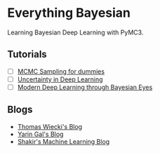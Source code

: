 # Everything Bayesian

Learning Bayesian Deep Learning with PyMC3.

## Tutorials

- [ ] [MCMC Sampling for dummies](http://twiecki.github.io/blog/2015/11/10/mcmc-sampling/)
- [ ] [Uncertainty in Deep Learning](http://mlg.eng.cam.ac.uk/yarin/blog_2248.html)
- [ ] [Modern Deep Learning through Bayesian Eyes](https://www.youtube.com/watch?v=3ONLxYeM1Sc)

## Blogs

- [Thomas Wiecki's Blog](http://twiecki.github.io/)
- [Yarin Gal's Blog](http://mlg.eng.cam.ac.uk/yarin/blog.html)
- [Shakir's Machine Learning Blog](http://blog.shakirm.com/)
